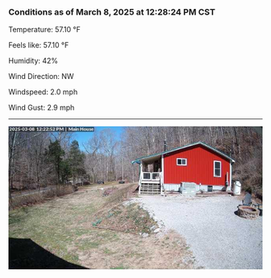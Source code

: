 ### Conditions as of March 8, 2025 at 12:28:24 PM CST 

Temperature: 57.10 &deg;F

Feels like: 57.10 &deg;F

Humidity: 42%

Wind Direction: NW

Windspeed: 2.0 mph

Wind Gust: 2.9 mph

---

<img src="./images/latest.jpeg"/>

